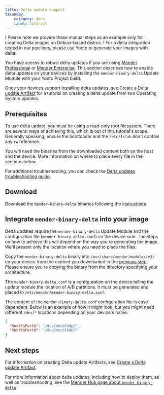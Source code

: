 ```yaml
---
title: Delta update support
taxonomy:
    category: docs
    label: tutorial
---
```


! Please note we provide these manual steps as an example only for creating Delta images on Debian-based distros.
! For a delta integration tested in our pipelines, please use Yocto to generate your images with delta.

You have access to robust delta updates if you are using [Mender Professional](https://mender.io/product/features?target=_blank) or
[Mender Enterprise](https://mender.io/product/features?target=_blank). This section describes how to enable delta updates on your devices by installing the `mender-binary-delta` Update Module with your Yocto Project build.

Once your devices support installing delta updates, see [Create a Delta update Artifact](../../../08.Artifact-creation/05.Create-a-Delta-update-Artifact/docs.md) for a tutorial on creating a delta update from two Operating System updates.

## Prerequisites

To use delta update, you must be using a read-only root filesystem. There are several ways of achieving this, which is out of this tutorial's scope. Generally speaking, ensure the bootloader and the `/etc/fstab` don't contain any `rw` reference.

You will need the binaries from the downloaded content both on the host and the device.
More information on where to place every file in the sections below.

For additional troubleshooting, you can check the [Delta updates troubleshooting guide](../../../301.Troubleshoot/03.Mender-Client/docs.md#delta-updates).

## Download

Download the `mender-binary-delta` binaries following the [instructions](../../../12.Downloads/docs.md#mender-binary-delta).

## Integrate `mender-binary-delta` into your image

Delta updates require the `mender-binary-delta` Update Module and the configuration file (`mender-binary-delta.conf`) on the device side. The steps on how to achieve this will depend on the way you're generating the image. We'll present only the location where you need to place the files.

Copy the `mender-binary-delta` binary into `/usr/share/mender/modules/v3/` on your device from the content you downloaded in the [previous step](#download). Please ensure you're copying the binary from the directory specifying your architecture.

The `mender-binary-delta.conf` is a configuration on the device telling the update module the location of A/B partitions. It must be generated and placed in `/etc/mender/mender-binary-delta.conf`.

The content of the `mender-binary-delta.conf` configuration file is case-dependent. Below is an example of how it might look, but you might need different `/dev/*` locations depending on your device's name:

```json
{
  "RootfsPartA": "/dev/mmcblk0p2",
  "RootfsPartB": "/dev/mmcblk0p3"
}
```

## Next steps

For information on creating Delta update Artifacts, see [Create a Delta update Artifact](../../../08.Artifact-creation/05.Create-a-Delta-update-Artifact/docs.md).

For more information about delta updates, including how to deploy them, as well as troubleshooting, see the [Mender Hub page about `mender-binary-delta`](https://hub.mender.io/t/robust-delta-update-rootfs/1144?target=_blank).
